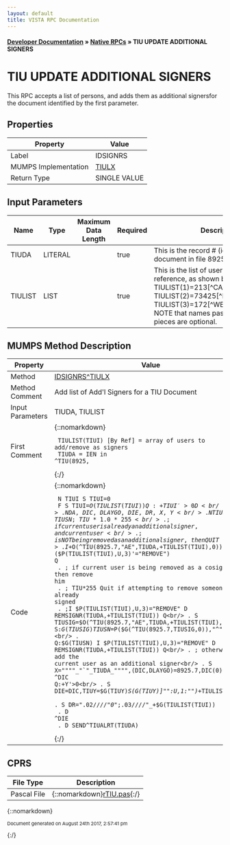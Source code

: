 ```yaml
---
layout: default
title: VISTA RPC Documentation
---
```


#### [Developer Documentation](../index) &#187; [Native RPCs](TableOfContents) &#187; TIU UPDATE ADDITIONAL SIGNERS<br/>
# TIU UPDATE ADDITIONAL SIGNERS

This RPC accepts a list of persons, and adds them as additional signersfor the document identified by the first parameter.

## Properties

Property | Value
--- | ---
Label | IDSIGNRS
MUMPS Implementation | [TIULX](http://code.osehra.org/dox/Routine_TIULX_source.html)
Return Type | SINGLE VALUE


## Input Parameters

Name | Type | Maximum Data Length | Required | Description
--- | --- | --- | --- | ---
TIUDA | LITERAL |  | true | This is the record # (ien) of the document in file 8925.
TIULIST | LIST |  | true | This is the list of users, passed by reference, as shown below:        TIULIST(1)&#x3D;213[^CASEY,BEN]       TIULIST(2)&#x3D;73425[^HOWSER,DOOGEY]       TIULIST(3)&#x3D;172[^WELBY,MARCUS] NOTE that names passed as second &#x27;^&#x27;-pieces are optional.



## MUMPS Method Description

Property | Value
--- | ---
Method | [IDSIGNRS^TIULX](http://code.osehra.org/dox/Routine_TIULX_source.html)
Method Comment | Add list of Add&#x27;l Signers for a TIU Document
Input Parameters | TIUDA, TIULIST
First Comment | {::nomarkdown}<pre><code> TIULIST(TIUI) [By Ref] = array of users to add/remove as signers<br/> TIUDA                  = IEN in ^TIU(8925,</code></pre>{:/}
Code | {::nomarkdown}<pre><code> N TIUI S TIUI=0<br/> F  S TIUI=$O(TIULIST(TIUI)) Q:+TIUI'>0  D<br/> . N DA,DIC,DLAYGO,DIE,DR,X,Y<br/> . N TIUSIG,TIUSN ;TIU*1.0*255<br/> . ; if current user is already an additional signer, and current user<br/> . ; is NOT being removed as an additional signer, then QUIT<br/> . I +$O(^TIU(8925.7,"AE",TIUDA,+TIULIST(TIUI),0)),($P(TIULIST(TIUI),U,3)'="REMOVE") Q<br/> . ; if current user is being removed as a cosigner, then remove him<br/> . ; TIU*255 Quit if attempting to remove someone who already signed<br/> . ;I $P(TIULIST(TIUI),U,3)="REMOVE" D REMSIGNR(TIUDA,+TIULIST(TIUI)) Q<br/> . S TIUSIG=$O(^TIU(8925.7,"AE",TIUDA,+TIULIST(TIUI),0)) S:$G(TIUSIG) TIUSN=$P($G(^TIU(8925.7,TIUSIG,0)),"^",4)<br/> . Q:$G(TIUSN)  I $P(TIULIST(TIUI),U,3)="REMOVE" D REMSIGNR(TIUDA,+TIULIST(TIUI)) Q<br/> . ; otherwise, add the current user as an additional signer<br/> . S X=""""_"`"_TIUDA_"""",(DIC,DLAYGO)=8925.7,DIC(0)="LX" D ^DIC Q:+Y'>0<br/> . S DIE=DIC,TIUY=$G(TIUY)_$S($G(TIUY)]"":U,1:"")_+TIULIST(TIUI)<br/> . S DR=".02////"_0_";.03////"_+$G(TIULIST(TIUI))<br/> . D ^DIE<br/> . D SEND^TIUALRT(TIUDA)</code></pre>{:/}



## CPRS

File Type | Description
--- | ---
Pascal File | {::nomarkdown}<a href="https://github.com/OSEHRA/VistA/blob/master/Packages/Order%20Entry%20Results%20Reporting/CPRS/CPRS-Chart/rTIU.pas">rTIU.pas</a>{:/}

{::nomarkdown} <br/><p style="font-size: 11px">Document generated on August 24th 2017, 2:57:41 pm</p>{:/}